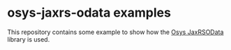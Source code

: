 # osys-jaxrs-odata examples 

This repository contains some example to show how the [Osys JaxRSOData](https://github.com/dometec/jaxrs-odata) library is used.

